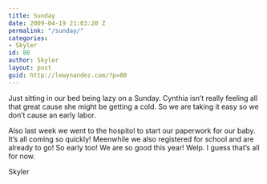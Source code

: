 ```yaml
---
title: Sunday
date: 2009-04-19 21:03:20 Z
permalink: "/sunday/"
categories:
- Skyler
id: 80
author: Skyler
layout: post
guid: http://lewynandez.com/?p=80
---
```


Just sitting in our bed being lazy on a Sunday. Cynthia isn&#8217;t really feeling all that great cause she might be getting a cold. So we are taking it easy so we don&#8217;t cause an early labor. 

Also last week we went to the hospitol to start our paperwork for our baby. It&#8217;s all coming so quickly! Meenwhile we also registered for school and are already to go! So early too! We are so good this year! Welp. I guess that&#8217;s all for now. 

Skyler